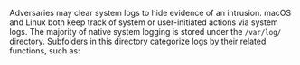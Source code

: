 Adversaries may clear system logs to hide evidence of an intrusion. macOS and Linux both keep track of system or user-initiated actions via system logs. The majority of native system logging is stored under the `/var/log/` directory. Subfolders in this directory categorize logs by their related functions, such as: